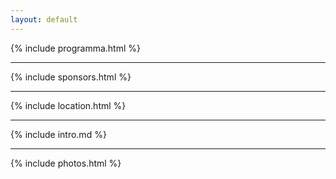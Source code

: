 ```yaml
---
layout: default
---
```


{% include programma.html %}

---

{% include sponsors.html %}

---

{% include location.html %}

---

{% include intro.md %}

---

{% include photos.html %}
